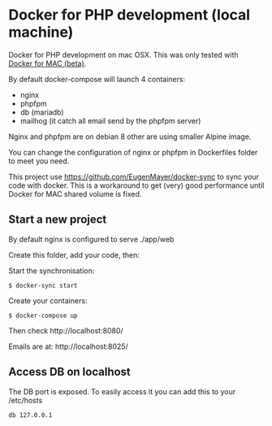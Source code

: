 # Docker for PHP development (local machine)

Docker for PHP development on mac OSX. This was only tested with [Docker for MAC (beta)](https://docs.docker.com/docker-for-mac/).

By default docker-compose will launch 4 containers:
- nginx
- phpfpm
- db (mariadb)
- mailhog (it catch all email send by the phpfpm server)

Nginx and phpfpm are on debian 8 other are using smaller Alpine image.

You can change the configuration of nginx or phpfpm in Dockerfiles folder to meet you need.

This project use https://github.com/EugenMayer/docker-sync to sync your code with docker. This is a workaround to get (very) good performance until Docker for MAC shared volume is fixed.

## Start a new project

By default nginx is configured to serve ./app/web

Create this folder, add your code, then:

Start the synchronisation:

    $ docker-sync start

Create your containers:

    $ docker-compose up

Then check http://localhost:8080/

Emails are at: http://localhost:8025/

## Access DB on localhost

The DB port is exposed. To easily access it you can add this to your /etc/hosts

    db 127.0.0.1

